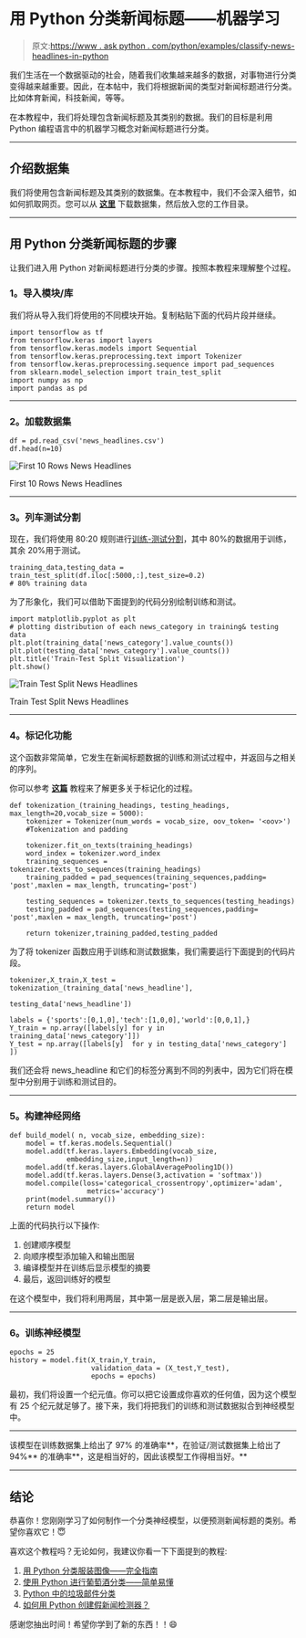 # 用 Python 分类新闻标题——机器学习

> 原文:[https://www . ask python . com/python/examples/classify-news-headlines-in-python](https://www.askpython.com/python/examples/classify-news-headlines-in-python)

我们生活在一个数据驱动的社会，随着我们收集越来越多的数据，对事物进行分类变得越来越重要。因此，在本帖中，我们将根据新闻的类型对新闻标题进行分类。比如体育新闻，科技新闻，等等。

在本教程中，我们将处理包含新闻标题及其类别的数据。我们的目标是利用 Python 编程语言中的机器学习概念对新闻标题进行分类。

* * *

## **介绍数据集**

我们将使用包含新闻标题及其类别的数据集。在本教程中，我们不会深入细节，如如何抓取网页。您可以从 [**这里**](https://github.com/kumar-mahendra/ML-Projects/blob/main/newsfile.csv) 下载数据集，然后放入您的工作目录。

* * *

## **用 Python 分类新闻标题的步骤**

让我们进入用 Python 对新闻标题进行分类的步骤。按照本教程来理解整个过程。

### **1。导入模块/库**

我们将从导入我们将使用的不同模块开始。复制粘贴下面的代码片段并继续。

```
import tensorflow as tf 
from tensorflow.keras import layers
from tensorflow.keras.models import Sequential
from tensorflow.keras.preprocessing.text import Tokenizer
from tensorflow.keras.preprocessing.sequence import pad_sequences
from sklearn.model_selection import train_test_split
import numpy as np
import pandas as pd

```

* * *

### **2。加载数据集**

```
df = pd.read_csv('news_headlines.csv')
df.head(n=10)

```

![First 10 Rows News Headlines](../Images/af31dc512fe28f84a8688bdf9a386c7f.png)

First 10 Rows News Headlines

* * *

### **3。列车测试分割**

现在，我们将使用 80:20 规则进行[训练-测试分割](https://www.askpython.com/python/examples/split-data-training-and-testing-set)，其中 80%的数据用于训练，其余 20%用于测试。

```
training_data,testing_data =  train_test_split(df.iloc[:5000,:],test_size=0.2)  
# 80% training data

```

为了形象化，我们可以借助下面提到的代码分别绘制训练和测试。

```
import matplotlib.pyplot as plt
# plotting distribution of each news_category in training& testing data
plt.plot(training_data['news_category'].value_counts())
plt.plot(testing_data['news_category'].value_counts())
plt.title('Train-Test Split Visualization')
plt.show()

```

![Train Test Split News Headlines](../Images/153bbeab2cb4adbfb9425b4174022abe.png)

Train Test Split News Headlines

* * *

### **4。标记化功能**

这个函数非常简单，它发生在新闻标题数据的训练和测试过程中，并返回与之相关的序列。

你可以参考 [**这篇**](https://www.askpython.com/python-modules/tokenization-in-python-using-nltk) 教程来了解更多关于标记化的过程。

```
def tokenization_(training_headings, testing_headings, max_length=20,vocab_size = 5000):
    tokenizer = Tokenizer(num_words = vocab_size, oov_token= '<oov>')
    #Tokenization and padding

    tokenizer.fit_on_texts(training_headings)
    word_index = tokenizer.word_index
    training_sequences = tokenizer.texts_to_sequences(training_headings)
    training_padded = pad_sequences(training_sequences,padding= 'post',maxlen = max_length, truncating='post')

    testing_sequences = tokenizer.texts_to_sequences(testing_headings)
    testing_padded = pad_sequences(testing_sequences,padding= 'post',maxlen = max_length, truncating='post')

    return tokenizer,training_padded,testing_padded

```

为了将 tokenizer 函数应用于训练和测试数据集，我们需要运行下面提到的代码片段。

```
tokenizer,X_train,X_test = tokenization_(training_data['news_headline'],
                                         testing_data['news_headline'])

labels = {'sports':[0,1,0],'tech':[1,0,0],'world':[0,0,1],}
Y_train = np.array([labels[y] for y in training_data['news_category']])
Y_test = np.array([labels[y]  for y in testing_data['news_category'] ])

```

我们还会将 news_headline 和它们的标签分离到不同的列表中，因为它们将在模型中分别用于训练和测试目的。

* * *

### **5。构建神经网络**

```
def build_model( n, vocab_size, embedding_size):
    model = tf.keras.models.Sequential()
    model.add(tf.keras.layers.Embedding(vocab_size,
              embedding_size,input_length=n))
    model.add(tf.keras.layers.GlobalAveragePooling1D()) 
    model.add(tf.keras.layers.Dense(3,activation = 'softmax'))       
    model.compile(loss='categorical_crossentropy',optimizer='adam',
                   metrics='accuracy')
    print(model.summary())
    return model

```

上面的代码执行以下操作:

1.  创建顺序模型
2.  向顺序模型添加输入和输出图层
3.  编译模型并在训练后显示模型的摘要
4.  最后，返回训练好的模型

在这个模型中，我们将利用两层，其中第一层是嵌入层，第二层是输出层。

* * *

### **6。训练神经模型**

```
epochs = 25
history = model.fit(X_train,Y_train,
                    validation_data = (X_test,Y_test),
                    epochs = epochs)

```

最初，我们将设置一个纪元值。你可以把它设置成你喜欢的任何值，因为这个模型有 25 个纪元就足够了。接下来，我们将把我们的训练和测试数据拟合到神经模型中。

* * *

该模型在训练数据集上给出了 97% 的准确率**，在验证/测试数据集上给出了 94%** 的准确率**，这是相当好的，因此该模型工作得相当好。**

* * *

## **结论**

恭喜你！您刚刚学习了如何制作一个分类神经模型，以便预测新闻标题的类别。希望你喜欢它！😇

喜欢这个教程吗？无论如何，我建议你看一下下面提到的教程:

1.  [用 Python 分类服装图像——完全指南](https://www.askpython.com/python/examples/classifying-clothing-images)
2.  [使用 Python 进行葡萄酒分类——简单易懂](https://www.askpython.com/python/wine-classification)
3.  [Python 中的垃圾邮件分类](https://www.askpython.com/python/examples/email-spam-classification)
4.  [如何用 Python 创建假新闻检测器？](https://www.askpython.com/python/examples/fake-news-detector)

感谢您抽出时间！希望你学到了新的东西！！😄